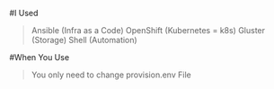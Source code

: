 #I Used 
> Ansible (Infra as a Code)
> OpenShift (Kubernetes = k8s)
> Gluster (Storage)
> Shell (Automation)

#When You Use
> You only need to change provision.env File

